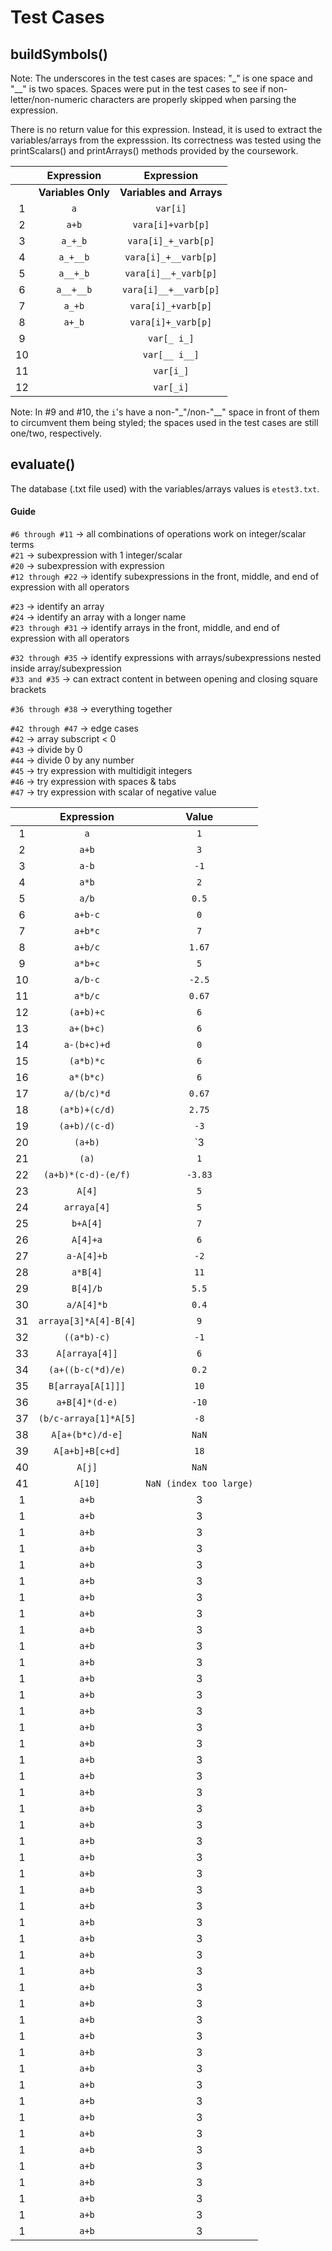 # Test Cases

## buildSymbols()

Note: The underscores in the test cases are spaces: "_" is one space and "__" is two spaces. Spaces were put in the test cases to see if 
non-letter/non-numeric characters are properly skipped when parsing the expression.

There is no return value for this expression. Instead, it is used to extract the variables/arrays from the expresssion. Its correctness
was tested using the printScalars() and printArrays() methods provided by the coursework.

|    | Expression    | Expression           |
|:--:|:-------------:|:--------------------:|
|    | **Variables Only** | **Variables and Arrays** |
| 1  |`a`              |`var[i]`                |
| 2  |`a+b`            |`vara[i]+varb[p]`       |  
| 3  |`a_+_b`          |`vara[i]_+_varb[p]`     |
| 4  |`a_+__b`         |`vara[i]_+__varb[p]`    |
| 5  |`a__+_b`         |`vara[i]__+_varb[p]`    |
| 6  |`a__+__b`        |`vara[i]__+__varb[p]`   |
| 7  |`a_+b`           |`vara[i]_+varb[p]`      |
| 8  |`a+_b`           |`vara[i]+_varb[p]`      |
| 9  |               |`var[_ i_]`              |
| 10 |               |`var[__ i__]`            |
| 11 |               |`var[i_]`               |
| 12 |               |`var[_i]`               |

Note: In #9 and #10, the `i`'s have a non-"_"/non-"__" space in front of them to circumvent them being styled; the spaces used in the test cases
are still one/two, respectively.

## evaluate()

The database (.txt file used) with the variables/arrays values is `etest3.txt`.

#### Guide

`#6 through #11`  &rarr; all combinations of operations work on integer/scalar terms</br>
`#21`             &rarr; subexpression with 1 integer/scalar</br>
`#20`             &rarr; subexpression with expression</br>
`#12 through #22` &rarr; identify subexpressions in the front, middle, and end of expression with all operators

`#23`             &rarr; identify an array</br>
`#24`             &rarr; identify an array with a longer name</br>
`#23 through #31` &rarr; identify arrays in the front, middle, and end of expression with all operators</br>


`#32 through #35` &rarr; identify expressions with arrays/subexpressions nested inside array/subexpression</br>
`#33 and #35`     &rarr; can extract content in between opening and closing square brackets</br>

`#36 through #38` &rarr; everything together</br>

`#42 through #47` &rarr; edge cases</br>
`#42`             &rarr; array subscript < 0</br>
`#43`             &rarr; divide by 0</br>
`#44`             &rarr; divide 0 by any number</br>
`#45`             &rarr; try expression with multidigit integers</br>
`#46`             &rarr; try expression with spaces & tabs</br>
`#47`             &rarr; try expression with scalar of negative value

|    | Expression    | Value |
|:--:|:-------------:|:-----:|
|1|`a`|`1`|
|2|`a+b`|`3`|
|3|`a-b`|`-1`|
|4|`a*b`|`2`|
|5|`a/b`|`0.5`|
|6|`a+b-c`|`0`|
|7|`a+b*c`|`7`|
|8|`a+b/c`|`1.67`|
|9|`a*b+c`|`5`|
|10|`a/b-c`|`-2.5`|
|11|`a*b/c`|`0.67`|
|12|`(a+b)+c`|`6`|
|13|`a+(b+c)`|`6`|
|14|`a-(b+c)+d`|`0`|
|15|`(a*b)*c`|`6`|
|16|`a*(b*c)`|`6`|
|17|`a/(b/c)*d`|`0.67`|
|18|`(a*b)+(c/d)`|`2.75`|
|19|`(a+b)/(c-d)`|`-3`|
|20|`(a+b)`|`3|
|21|`(a)`|`1`|
|22|`(a+b)*(c-d)-(e/f)`|`-3.83`|
|23|`A[4]`|`5`|
|24|`arraya[4]`|`5`|
|25|`b+A[4]`|`7`|
|26|`A[4]+a`|`6`|
|27|`a-A[4]+b`|`-2`|
|28|`a*B[4]`|`11`|
|29|`B[4]/b`|`5.5`|
|30|`a/A[4]*b`|`0.4`|
|31|`arraya[3]*A[4]-B[4]`|`9`|
|32|`((a*b)-c)`|`-1`|
|33|`A[arraya[4]]`|`6`|
|34|`(a+((b-c(*d)/e)`|`0.2`|
|35|`B[arraya[A[1]]]`|`10`|
|36|`a+B[4]*(d-e)`|`-10`|
|37|`(b/c-arraya[1]*A[5]`|`-8`|
|38|`A[a+(b*c)/d-e]`|`NaN`|
|39|`A[a+b]+B[c+d]`|`18`|
|40|`A[j]`|`NaN`|
|41|`A[10]`|`NaN (index too large)`|
|1|`a+b`|3|
|1|`a+b`|3|
|1|`a+b`|3|
|1|`a+b`|3|
|1|`a+b`|3|
|1|`a+b`|3|
|1|`a+b`|3|
|1|`a+b`|3|
|1|`a+b`|3|
|1|`a+b`|3|
|1|`a+b`|3|
|1|`a+b`|3|
|1|`a+b`|3|
|1|`a+b`|3|
|1|`a+b`|3|
|1|`a+b`|3|
|1|`a+b`|3|
|1|`a+b`|3|
|1|`a+b`|3|
|1|`a+b`|3|
|1|`a+b`|3|
|1|`a+b`|3|
|1|`a+b`|3|
|1|`a+b`|3|
|1|`a+b`|3|
|1|`a+b`|3|
|1|`a+b`|3|
|1|`a+b`|3|
|1|`a+b`|3|
|1|`a+b`|3|
|1|`a+b`|3|
|1|`a+b`|3|
|1|`a+b`|3|
|1|`a+b`|3|
|1|`a+b`|3|
|1|`a+b`|3|
|1|`a+b`|3|
|1|`a+b`|3|
|1|`a+b`|3|
|1|`a+b`|3|
|1|`a+b`|3|
|1|`a+b`|3|
|1|`a+b`|3|
|1|`a+b`|3|
|1|`a+b`|3|
|1|`a+b`|3|